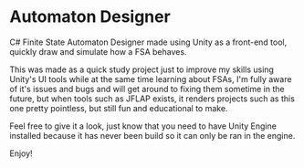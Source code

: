 # Automaton Designer
C# Finite State Automaton Designer made using Unity as a front-end tool, quickly draw and simulate how a FSA behaves.

This was made as a quick study project just to improve my skills using Unity's UI tools while at the same time learning about FSAs, I'm fully aware of it's issues and bugs and will get around to fixing them sometime in the future, but when tools such as JFLAP exists, it renders projects such as this one pretty pointless, but still fun and educational to make. 

Feel free to give it a look, just know that you need to have Unity Engine installed because it has never been build so it can only be ran in the engine. 

Enjoy!
